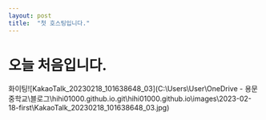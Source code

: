 ```yaml
---
layout: post
title:  "첫 호스팅입니다."
---
```

# 오늘 처음입니다.
화이팅![KakaoTalk_20230218_101638648_03](C:\Users\User\OneDrive - 용문중학교\블로그\hihi01000.github.io.git\hihi01000.github.io\images\2023-02-18-first\KakaoTalk_20230218_101638648_03.jpg)
